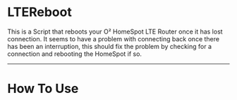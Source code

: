 # LTEReboot
This is a Script that reboots your O² HomeSpot LTE Router once it has lost connection. It seems to have a problem with connecting back once there has been an interruption, this should fix the problem by checking for a connection and rebooting the HomeSpot if so.


<hr>
<h1> How To Use </h1>
